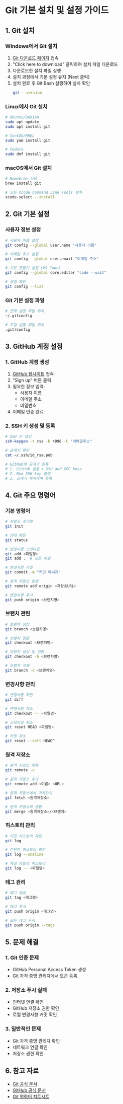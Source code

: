 # Git 기본 설치 및 설정 가이드

## 1. Git 설치

### Windows에서 Git 설치
1. [Git 다운로드 페이지](https://git-scm.com/download/win) 접속
2. "Click here to download" 클릭하여 설치 파일 다운로드
3. 다운로드한 설치 파일 실행
4. 설치 과정에서 기본 설정 유지 (Next 클릭)
5. 설치 완료 후 Git Bash 실행하여 설치 확인
   ```bash
   git --version
   ```

### Linux에서 Git 설치
```bash
# Ubuntu/Debian
sudo apt update
sudo apt install git

# CentOS/RHEL
sudo yum install git

# Fedora
sudo dnf install git
```

### macOS에서 Git 설치
```bash
# Homebrew 사용
brew install git

# 또는 Xcode Command Line Tools 설치
xcode-select --install
```

## 2. Git 기본 설정

### 사용자 정보 설정
```bash
# 사용자 이름 설정
git config --global user.name "사용자 이름"

# 이메일 주소 설정
git config --global user.email "이메일 주소"

# 기본 편집기 설정 (VS Code)
git config --global core.editor "code --wait"

# 설정 확인
git config --list
```

### Git 기본 설정 파일
```bash
# 전역 설정 파일 위치
~/.gitconfig

# 로컬 설정 파일 위치
.git/config
```

## 3. GitHub 계정 설정

### 1. GitHub 계정 생성
1. [GitHub 웹사이트](https://github.com) 접속
2. "Sign up" 버튼 클릭
3. 필요한 정보 입력:
   - 사용자 이름
   - 이메일 주소
   - 비밀번호
4. 이메일 인증 완료

### 2. SSH 키 생성 및 등록
```bash
# SSH 키 생성
ssh-keygen -t rsa -b 4096 -C "이메일주소"

# 공개키 확인
cat ~/.ssh/id_rsa.pub

# GitHub에 공개키 등록
# 1. GitHub 설정 > SSH and GPG keys
# 2. New SSH key 클릭
# 3. 공개키 복사하여 등록
```

## 4. Git 주요 명령어

### 기본 명령어
```bash
# 저장소 초기화
git init

# 상태 확인
git status

# 변경사항 스테이징
git add <파일명>
git add .  # 모든 파일

# 변경사항 커밋
git commit -m "커밋 메시지"

# 원격 저장소 연결
git remote add origin <저장소URL>

# 변경사항 푸시
git push origin <브랜치명>
```

### 브랜치 관련
```bash
# 브랜치 생성
git branch <브랜치명>

# 브랜치 전환
git checkout <브랜치명>

# 브랜치 생성 및 전환
git checkout -b <브랜치명>

# 브랜치 삭제
git branch -d <브랜치명>
```

### 변경사항 관리
```bash
# 변경사항 확인
git diff

# 변경사항 취소
git checkout -- <파일명>

# 스테이징 취소
git reset HEAD <파일명>

# 커밋 취소
git reset --soft HEAD^
```

### 원격 저장소
```bash
# 원격 저장소 목록
git remote -v

# 원격 저장소 추가
git remote add <이름> <URL>

# 원격 저장소에서 가져오기
git fetch <원격저장소>

# 원격 저장소와 병합
git merge <원격저장소>/<브랜치>
```

### 히스토리 관리
```bash
# 커밋 히스토리 확인
git log

# 간단한 히스토리 확인
git log --oneline

# 특정 파일의 히스토리
git log -- <파일명>
```

### 태그 관리
```bash
# 태그 생성
git tag <태그명>

# 태그 푸시
git push origin <태그명>

# 모든 태그 푸시
git push origin --tags
```

## 5. 문제 해결

### 1. Git 인증 문제
- GitHub Personal Access Token 생성
- Git 자격 증명 관리자에서 토큰 등록

### 2. 저장소 푸시 실패
- 인터넷 연결 확인
- GitHub 저장소 권한 확인
- 로컬 변경사항 커밋 확인

### 3. 일반적인 문제
- Git 자격 증명 관리자 확인
- 네트워크 연결 확인
- 저장소 권한 확인

## 6. 참고 자료
- [Git 공식 문서](https://git-scm.com/doc)
- [GitHub 공식 문서](https://docs.github.com)
- [Git 명령어 치트시트](https://education.github.com/git-cheat-sheet-education.pdf) 